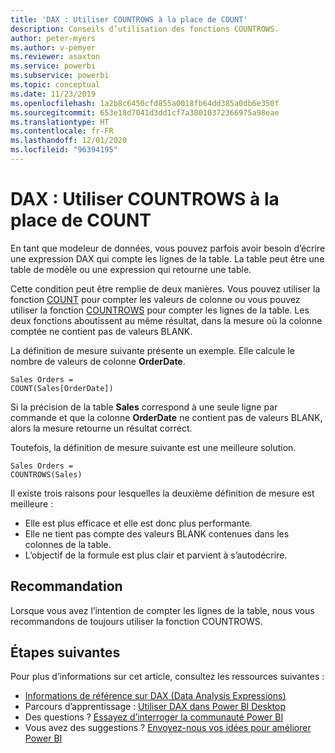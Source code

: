 ```yaml
---
title: 'DAX : Utiliser COUNTROWS à la place de COUNT'
description: Conseils d’utilisation des fonctions COUNTROWS.
author: peter-myers
ms.author: v-pemyer
ms.reviewer: asaxton
ms.service: powerbi
ms.subservice: powerbi
ms.topic: conceptual
ms.date: 11/23/2019
ms.openlocfilehash: 1a2b8c6450cfd855a0018fb64dd385a0db6e350f
ms.sourcegitcommit: 653e18d7041d3dd1cf7a38010372366975a98eae
ms.translationtype: HT
ms.contentlocale: fr-FR
ms.lasthandoff: 12/01/2020
ms.locfileid: "96394195"
---
```

# <a name="dax-use-countrows-instead-of-count"></a>DAX : Utiliser COUNTROWS à la place de COUNT

En tant que modeleur de données, vous pouvez parfois avoir besoin d’écrire une expression DAX qui compte les lignes de la table. La table peut être une table de modèle ou une expression qui retourne une table.

Cette condition peut être remplie de deux manières. Vous pouvez utiliser la fonction [COUNT](/dax/count-function-dax) pour compter les valeurs de colonne ou vous pouvez utiliser la fonction [COUNTROWS](/dax/countrows-function-dax) pour compter les lignes de la table. Les deux fonctions aboutissent au même résultat, dans la mesure où la colonne comptée ne contient pas de valeurs BLANK.

La définition de mesure suivante présente un exemple. Elle calcule le nombre de valeurs de colonne **OrderDate**.

```dax
Sales Orders =
COUNT(Sales[OrderDate])
```

Si la précision de la table **Sales** correspond à une seule ligne par commande et que la colonne **OrderDate** ne contient pas de valeurs BLANK, alors la mesure retourne un résultat correct.

Toutefois, la définition de mesure suivante est une meilleure solution.

```dax
Sales Orders =
COUNTROWS(Sales)
```

Il existe trois raisons pour lesquelles la deuxième définition de mesure est meilleure :

- Elle est plus efficace et elle est donc plus performante.
- Elle ne tient pas compte des valeurs BLANK contenues dans les colonnes de la table.
- L’objectif de la formule est plus clair et parvient à s’autodécrire.

## <a name="recommendation"></a>Recommandation

Lorsque vous avez l’intention de compter les lignes de la table, nous vous recommandons de toujours utiliser la fonction COUNTROWS.

## <a name="next-steps"></a>Étapes suivantes

Pour plus d’informations sur cet article, consultez les ressources suivantes :

- [Informations de référence sur DAX (Data Analysis Expressions)](/dax/)
- Parcours d’apprentissage : [Utiliser DAX dans Power BI Desktop](/learn/paths/dax-power-bi/)
- Des questions ? [Essayez d’interroger la communauté Power BI](https://community.powerbi.com/)
- Vous avez des suggestions ? [Envoyez-nous vos idées pour améliorer Power BI](https://ideas.powerbi.com)